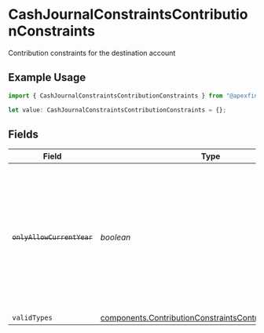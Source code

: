 # CashJournalConstraintsContributionConstraints

Contribution constraints for the destination account

## Example Usage

```typescript
import { CashJournalConstraintsContributionConstraints } from "@apexfintechsolutions/ascend-sdk/models/components";

let value: CashJournalConstraintsContributionConstraints = {};
```

## Fields

| Field                                                                                                                                                                                                                                                                                                                                                                                                                           | Type                                                                                                                                                                                                                                                                                                                                                                                                                            | Required                                                                                                                                                                                                                                                                                                                                                                                                                        | Description                                                                                                                                                                                                                                                                                                                                                                                                                     | Example                                                                                                                                                                                                                                                                                                                                                                                                                         |
| ------------------------------------------------------------------------------------------------------------------------------------------------------------------------------------------------------------------------------------------------------------------------------------------------------------------------------------------------------------------------------------------------------------------------------- | ------------------------------------------------------------------------------------------------------------------------------------------------------------------------------------------------------------------------------------------------------------------------------------------------------------------------------------------------------------------------------------------------------------------------------- | ------------------------------------------------------------------------------------------------------------------------------------------------------------------------------------------------------------------------------------------------------------------------------------------------------------------------------------------------------------------------------------------------------------------------------- | ------------------------------------------------------------------------------------------------------------------------------------------------------------------------------------------------------------------------------------------------------------------------------------------------------------------------------------------------------------------------------------------------------------------------------- | ------------------------------------------------------------------------------------------------------------------------------------------------------------------------------------------------------------------------------------------------------------------------------------------------------------------------------------------------------------------------------------------------------------------------------- |
| ~~`onlyAllowCurrentYear`~~                                                                                                                                                                                                                                                                                                                                                                                                      | *boolean*                                                                                                                                                                                                                                                                                                                                                                                                                       | :heavy_minus_sign:                                                                                                                                                                                                                                                                                                                                                                                                              | : warning: ** DEPRECATED **: This will be removed in a future release, please migrate away from it as soon as possible.<br/><br/>Deprecated! This value is determined based on the current date relative to the tax deadline. It will be inaccurate in cases where the previous year contribution deadline is not the tax deadline (e.g. `RECHARACTERIZATION`). Please refer to the `valid_types.previous_year_deadline` field instead. | true                                                                                                                                                                                                                                                                                                                                                                                                                            |
| `validTypes`                                                                                                                                                                                                                                                                                                                                                                                                                    | [components.ContributionConstraintsContributionTypeInfo](../../models/components/contributionconstraintscontributiontypeinfo.md)[]                                                                                                                                                                                                                                                                                              | :heavy_minus_sign:                                                                                                                                                                                                                                                                                                                                                                                                              | Valid contribution types                                                                                                                                                                                                                                                                                                                                                                                                        |                                                                                                                                                                                                                                                                                                                                                                                                                                 |